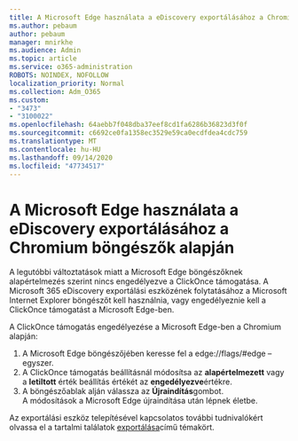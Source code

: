 ```yaml
---
title: A Microsoft Edge használata a eDiscovery exportálásához a Chromium böngészők alapján
ms.author: pebaum
author: pebaum
manager: mnirkhe
ms.audience: Admin
ms.topic: article
ms.service: o365-administration
ROBOTS: NOINDEX, NOFOLLOW
localization_priority: Normal
ms.collection: Adm_O365
ms.custom:
- "3473"
- "3100022"
ms.openlocfilehash: 64aebb7f048dba37eef8cd1fa6286b36823d3f0f
ms.sourcegitcommit: c6692ce0fa1358ec3529e59ca0ecdfdea4cdc759
ms.translationtype: MT
ms.contentlocale: hu-HU
ms.lasthandoff: 09/14/2020
ms.locfileid: "47734517"
---
```

# <a name="using-microsoft-edge-based-on-chromium-browsers-for-ediscovery-export"></a>A Microsoft Edge használata a eDiscovery exportálásához a Chromium böngészők alapján

A legutóbbi változtatások miatt a Microsoft Edge böngészőknek alapértelmezés szerint nincs engedélyezve a ClickOnce támogatása. A Microsoft 365 eDiscovery exportálási eszközének folytatásához a Microsoft Internet Explorer böngészőt kell használnia, vagy engedélyeznie kell a ClickOnce támogatást a Microsoft Edge-ben. 

A ClickOnce támogatás engedélyezése a Microsoft Edge-ben a Chromium alapján: 
1. A Microsoft Edge böngészőjében keresse fel a edge://flags/#edge – egyszer.
2. A ClickOnce támogatás beállításnál módosítsa az **alapértelmezett** vagy a **letiltott** érték beállítás értékét az **engedélyezve**értékre. 
3. A böngészőablak alján válassza az **Újraindítás**gombot. <br>
 A módosítások a Microsoft Edge újraindítása után lépnek életbe. 

Az exportálási eszköz telepítésével kapcsolatos további tudnivalókért olvassa el a tartalmi találatok [ exportálása](https://docs.microsoft.com/microsoft-365/compliance/export-search-results)című témakört.